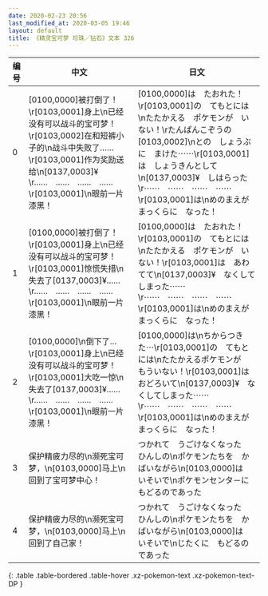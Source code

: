 ```yaml
---
date: 2020-02-23 20:56
last_modified_at: 2020-03-05 19:46
layout: default
title: 《精灵宝可梦 珍珠／钻石》文本 326
---
```

| 编号 | 中文 | 日文 |
| ---- | ---- | ---- |
| 0 | [0100,0000]被打倒了！\r[0103,0001]身上\n已经没有可以战斗的宝可梦！\r[0103,0002]在和短裤小子的\n战斗中失败了……\r[0103,0001]作为奖励送给\n[0137,0003]¥\r……　……　……　……\r[0103,0001]\n眼前一片漆黑！ | [0100,0000]は　たおれた！\r[0103,0001]の　てもとには\nたたかえる　ポケモンが　いない！\rたんぱんこぞうの　[0103,0002]\nとの　しょうぶに　まけた⋯⋯\r[0103,0001]は　しょうきんとして\n[0137,0003]¥　しはらった\r⋯⋯　⋯⋯　⋯⋯　⋯⋯\r[0103,0001]は\nめのまえが　まっくらに　なった！ |
| 1 | [0100,0000]被打倒了！\r[0103,0001]身上\n已经没有可以战斗的宝可梦！\r[0103,0001]惊慌失措\n失去了[0137,0003]¥……\r……　……　……　……\r[0103,0001]\n眼前一片漆黑！ | [0100,0000]は　たおれた！\r[0103,0001]の　てもとには\nたたかえる　ポケモンが　いない！\r[0103,0001]は　あわてて\n[0137,0003]¥　なくしてしまった⋯⋯\r⋯⋯　⋯⋯　⋯⋯　⋯⋯\r[0103,0001]は\nめのまえが　まっくらに　なった！ |
| 2 | [0100,0000]\n倒下了…\r[0103,0001]身上\n已经没有可以战斗的宝可梦！\r[0103,0001]大吃一惊\n失去了[0137,0003]¥……\r……　……　……　……\r[0103,0001]\n眼前一片漆黑！ | [0100,0000]は\nちからつきた⋯\r[0103,0001]の　てもとには\nたたかえるポケモンが　もういない！\r[0103,0001]は　おどろいて\n[0137,0003]¥　なくしてしまった⋯⋯\r⋯⋯　⋯⋯　⋯⋯　⋯⋯\r[0103,0001]は\nめのまえが　まっくらに　なった！ |
| 3 | 保护精疲力尽的\n濒死宝可梦，\n[0103,0000]马上\n回到了宝可梦中心！ | つかれて　うごけなくなった　ひんしの\nポケモンたちを　かばいながら\n[0103,0000]は　いそいで\nポケモンセンタ－に　もどるのであった |
| 4 | 保护精疲力尽的\n濒死宝可梦，\n[0103,0000]马上\n回到了自己家！ | つかれて　うごけなくなった　ひんしの\nポケモンたちを　かばいながら\n[0103,0000]は　いそいで\nじたくに　もどるのであった |
{: .table .table-bordered .table-hover .xz-pokemon-text .xz-pokemon-text-DP }